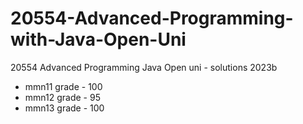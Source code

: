 # 20554-Advanced-Programming-with-Java-Open-Uni
20554 Advanced Programming Java Open uni - solutions 2023b
* mmn11 grade - 100
* mmn12 grade - 95
* mmn13 grade - 100 
